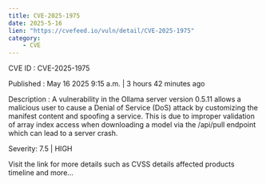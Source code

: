 ```yaml
---
title: CVE-2025-1975
date: 2025-5-16
lien: "https://cvefeed.io/vuln/detail/CVE-2025-1975"
category:
    - CVE
---
```


CVE ID : CVE-2025-1975

Published :  May 16
2025
9:15 a.m. | 3 hours
42 minutes ago

Description : A vulnerability in the Ollama server version 0.5.11 allows a malicious user to cause a Denial of Service (DoS) attack by customizing the manifest content and spoofing a service. This is due to improper validation of array index access when downloading a model via the /api/pull endpoint
which can lead to a server crash.

Severity: 7.5 | HIGH

Visit the link for more details
such as CVSS details
affected products
timeline
and more...
